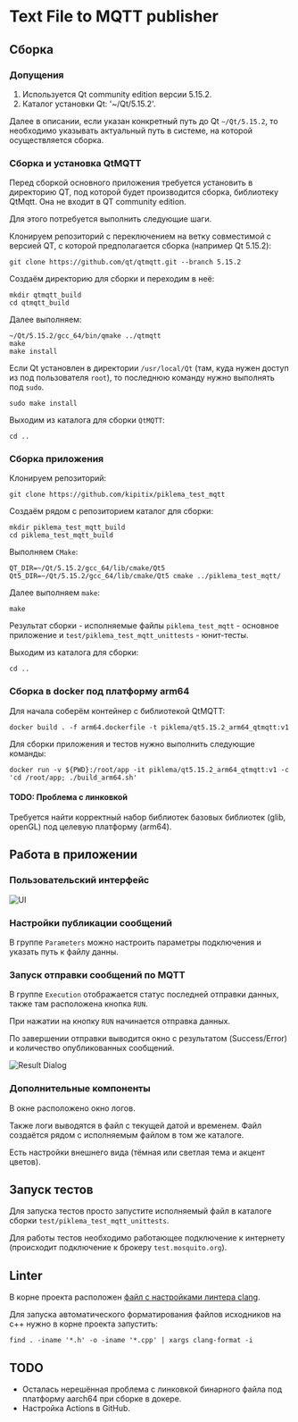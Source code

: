 # Text File to MQTT publisher

## Сборка

### Допущения

1. Используется Qt community edition версии 5.15.2.
2. Каталог установки Qt: '~/Qt/5.15.2'.

Далее в описании, если указан конкретный путь до Qt `~/Qt/5.15.2`, то необходимо указывать актуальный путь в системе, на которой осуществляется сборка.

### Сборка и установка QtMQTT

Перед сборкой основного приложения требуется установить в директорию QT, под которой будет производится сборка, библиотеку QtMqtt. Она не входит в QT community edition.

Для этого потребуется выполнить следующие шаги.

Клонируем репозиторий с переключением на ветку совместимой с версией QT, с которой предполагается сборка (например Qt 5.15.2):

```shell
git clone https://github.com/qt/qtmqtt.git --branch 5.15.2
```

Создаём директорию для сборки и переходим в неё:

```shell
mkdir qtmqtt_build
cd qtmqtt_build
```

Далее выполняем:

```shell
~/Qt/5.15.2/gcc_64/bin/qmake ../qtmqtt
make
make install
```

Если Qt установлен в директории `/usr/local/Qt` (там, куда нужен доступ из под пользователя `root`), то последнюю команду нужно выполнять под `sudo`.

```shell
sudo make install
```

Выходим из каталога для сборки `QtMQTT`:

```shell
cd ..
```

### Сборка приложения

Клонируем репозиторий:

```shell
git clone https://github.com/kipitix/piklema_test_mqtt
```

Создаём рядом с репозиторием каталог для сборки:

```shell
mkdir piklema_test_mqtt_build
cd piklema_test_mqtt_build
```

Выполняем `CMake`:

```shell
QT_DIR=~/Qt/5.15.2/gcc_64/lib/cmake/Qt5 Qt5_DIR=~/Qt/5.15.2/gcc_64/lib/cmake/Qt5 cmake ../piklema_test_mqtt/
```

Далее выполняем `make`:

```shell
make
```

Результат сборки - исполняемые файлы `piklema_test_mqtt` - основное приложение и `test/piklema_test_mqtt_unittests` - юнит-тесты.

Выходим из каталога для сборки:

```shell
cd ..
```

### Сборка в docker под платформу arm64

Для начала соберём контейнер с библиотекой QtMQTT:

```shell
docker build . -f arm64.dockerfile -t piklema/qt5.15.2_arm64_qtmqtt:v1
```

Для сборки приложения и тестов нужно выполнить следующие команды:

```shell
docker run -v ${PWD}:/root/app -it piklema/qt5.15.2_arm64_qtmqtt:v1 -c 'cd /root/app; ./build_arm64.sh'
```

#### TODO: Проблема с линковкой

Требуется найти корректный набор библиотек базовых библиотек (glib, openGL) под целевую платформу (arm64).

## Работа в приложении

### Пользовательский интерфейс

![UI](./misc/main_window.png)

### Настройки публикации сообщений

В группе `Parameters` можно настроить параметры подключения и указать путь к файлу данны.

### Запуск отправки сообщений по MQTT

В группе `Execution` отображается статус последней отправки данных, также там расположена кнопка `RUN`.

При нажатии на кнопку `RUN` начинается отправка данных.

По завершении отправки выводится окно с результатом (Success/Error) и количество опубликованных сообщений.

![Result Dialog](./misc/result_dialog.png)

### Дополнительные компоненты

В окне расположено окно логов.

Также логи выводятся в файл с текущей датой и временем. Файл создаётся рядом с исполняемым файлом в том же каталоге.

Есть настройки внешнего вида (тёмная или светлая тема и акцент цветов).

## Запуск тестов

Для запуска тестов просто запустите исполняемый файл в каталоге сборки `test/piklema_test_mqtt_unittests`.

Для работы тестов необходимо работающее подключение к интернету (происходит подключение к брокеру `test.mosquito.org`).

## Linter

В корне проекта расположен [файл с настройками линтера clang](.clang-format).

Для запуска автоматического форматирования файлов исходников на с++ нужно в корне проекта запустить:

```shell
find . -iname '*.h' -o -iname '*.cpp' | xargs clang-format -i
```

## TODO

* Осталась нерешённая проблема с линковкой бинарного файла под платформу aarch64 при сборке в докере.
* Настройка Actions в GitHub.
